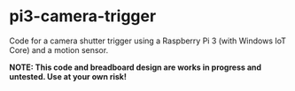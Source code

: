 # pi3-camera-trigger
Code for a camera shutter trigger using a Raspberry Pi 3 (with Windows IoT Core) and a motion sensor.

**NOTE: This code and breadboard design are works in progress and untested. Use at your own risk!**
